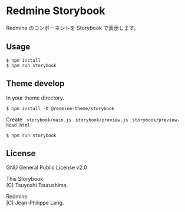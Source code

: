 # Redmine Storybook

Redmine のコンポーネントを Storybook で表示します。

## Usage

```
$ npm install
$ npm run storybook
```

## Theme develop

In your theme directory.

```
$ npm install -D @redmine-theme/storybook
```

Create `.storybook/main.js` `.storybook/preview.js` `.storybook/preview-head.html`

```
$ npm run storybook
```

## License

GNU General Public License v2.0

This Storybook  
(C) Tsuyoshi Tsurushima.

Redmine  
(C) Jean-Philippe Lang.
